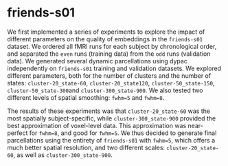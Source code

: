 friends-s01
===========

We first implemented a series of experiments to explore the impact of different parameters on the quality of embeddings in the `friends-s01` dataset. We ordered all fMRI runs for each subject by chronological order, and separated the `even` runs (training data) from the `odd` runs (validation data). We generated several dynamic parcellations using dypac independently on `friends-s01` training and validation datasets. We explored different parameters, both for the number of clusters and the number of states: `cluster-20_state-60`, `cluster-20_state120`, `cluster-50_state-150`, `cluster-50_state-300`and `cluster-300_state-900`. We also tested two different levels of spatial smoothing: `fwhm=5` and `fwhm=8`. 

The results of these experiments was that `cluster-20_state-60` was the most spatially subject-specific, while `cluster-300_state-900` provided the best approximation of voxel-level data. This approximation was near-perfect for `fwhm=8`, and good for `fwhm=5`. We thus decided to generate final parcellations using the entirety of `friends-s01` with `fwhm=5`, which offers a much better spatial resolution, and two different scales: `cluster-20_state-60`, as well as `cluster-300_state-900`. 

